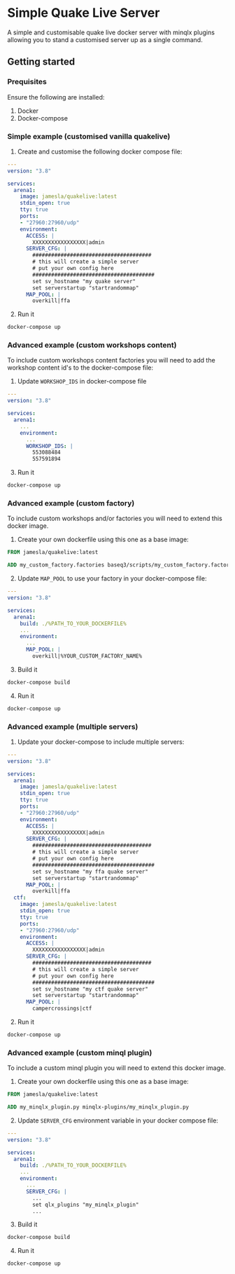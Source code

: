 # Simple Quake Live Server

A simple and customisable quake live docker server with minqlx plugins allowing you to stand a customised server up as a single command.

## Getting started

### Prequisites

Ensure the following are installed:

1. Docker
2. Docker-compose

### Simple example (customised vanilla quakelive)

1. Create and customise the following docker compose file:

```yaml
---
version: "3.8"

services:
  arena1:
    image: jamesla/quakelive:latest
    stdin_open: true
    tty: true
    ports:
    - "27960:27960/udp"
    environment:
      ACCESS: |
        XXXXXXXXXXXXXXXXX|admin
      SERVER_CFG: |
        ######################################
        # this will create a simple server
        # put your own config here
        #######################################
        set sv_hostname "my quake server"
        set serverstartup "startrandommap"
      MAP_POOL: |
        overkill|ffa
```

2. Run it

```bash
docker-compose up
```

### Advanced example (custom workshops content)

To include custom workshops content factories you will need to add the workshop content id's to the docker-compose file:

1. Update `WORKSHOP_IDS` in docker-compose file

```yaml
---
version: "3.8"

services:
  arena1:
    ...
    environment:
      ...
      WORKSHOP_IDS: |
        553088484 
        557591894
```

3. Run it

```bash
docker-compose up
```

### Advanced example (custom factory)

To include custom workshops and/or factories you will need to extend this docker image.


1. Create your own dockerfile using this one as a base image:

```Dockerfile
FROM jamesla/quakelive:latest

ADD my_custom_factory.factories baseq3/scripts/my_custom_factory.factories
```

2. Update `MAP_POOL` to use your factory in your docker-compose file:

```yaml
---
version: "3.8"

services:
  arena1:
    build: ./%PATH_TO_YOUR_DOCKERFILE%
    ...
    environment:
      ...
      MAP_POOL: |
        overkill|%YOUR_CUSTOM_FACTORY_NAME%
```
3. Build it

```bash
docker-compose build
```

4. Run it

```bash
docker-compose up
```

### Advanced example (multiple servers)

1. Update your docker-compose to include multiple servers:

```yaml
---
version: "3.8"

services:
  arena1:
    image: jamesla/quakelive:latest
    stdin_open: true
    tty: true
    ports:
    - "27960:27960/udp"
    environment:
      ACCESS: |
        XXXXXXXXXXXXXXXXX|admin
      SERVER_CFG: |
        ######################################
        # this will create a simple server
        # put your own config here
        #######################################
        set sv_hostname "my ffa quake server"
        set serverstartup "startrandommap"
      MAP_POOL: |
        overkill|ffa
  ctf:
    image: jamesla/quakelive:latest
    stdin_open: true
    tty: true
    ports:
    - "27960:27960/udp"
    environment:
      ACCESS: |
        XXXXXXXXXXXXXXXXX|admin
      SERVER_CFG: |
        ######################################
        # this will create a simple server
        # put your own config here
        #######################################
        set sv_hostname "my ctf quake server"
        set serverstartup "startrandommap"
      MAP_POOL: |
        campercrossings|ctf
```

2. Run it

```bash
docker-compose up
```

### Advanced example (custom minql plugin)

To include a custom minql plugin you will need to extend this docker image.


1. Create your own dockerfile using this one as a base image:

```Dockerfile
FROM jamesla/quakelive:latest

ADD my_minqlx_plugin.py minqlx-plugins/my_minqlx_plugin.py
```

2. Update `SERVER_CFG` environment variable in your docker compose file:

```yaml
---
version: "3.8"

services:
  arena1:
    build: ./%PATH_TO_YOUR_DOCKERFILE%
    ...
    environment:
      ...
      SERVER_CFG: |
        ...
        set qlx_plugins "my_minqlx_plugin"
        ...
```
3. Build it

```bash
docker-compose build
```

4. Run it

```bash
docker-compose up
```

